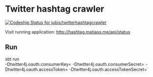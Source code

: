 Twitter hashtag crawler
=======================

[ ![Codeship Status for jubis/twitterhashtagcrawler](https://codeship.com/projects/4e521890-4749-0132-51c5-7a1106078ecc/status?branch=master)](https://codeship.com/projects/45563)

Visit running application: http://hashtag.matiass.me/api/status

Run
---
sbt run  
    -Dtwitter4j.oauth.consumerKey=<twitter consumer key> -Dtwitter4j.oauth.consumerSecret=<twitter consumer secret>      -Dtwitter4j.oauth.accessToken=<twitter access token> -Dtwitter4j.oauth.accessTokenSecret=<twitter access token secret>`
